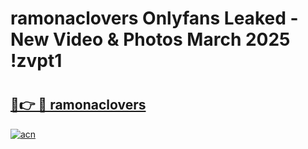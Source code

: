 # ramonaclovers Onlyfans Leaked - New Video & Photos March 2025 !zvpt1

# <h2><a href="https://vrmzj3.iuczelnia.edu.pl?title=ramonaclovers&ref=zvpt1">🔗👉 🔴 ramonaclovers</a></h2>

[![acn](https://github.com/user-attachments/assets/0f9c940e-d8b0-45ae-aac7-cd30a18b3e1c)](https://vrmzj3.iuczelnia.edu.pl?title=ramonaclovers&ref=zvpt1)

